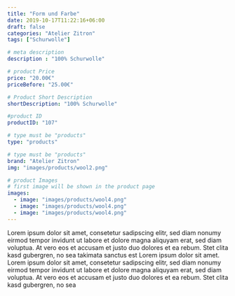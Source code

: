 ```yaml
---
title: "Form und Farbe"
date: 2019-10-17T11:22:16+06:00
draft: false
categories: "Atelier Zitron"
tags: ["Schurwolle"]	

# meta description
description : "100% Schurwolle"

# product Price
price: "20.00€"
priceBefore: "25.00€"

# Product Short Description
shortDescription: "100% Schurwolle"

#product ID
productID: "107"

# type must be "products"
type: "products"

# type must be "products"
brand: "Atelier Zitron"
img: "images/products/wool2.png"   

# product Images
# first image will be shown in the product page
images:
  - image: "images/products/wool4.png"
  - image: "images/products/wool4.png"
  - image: "images/products/wool4.png"
---
```


Lorem ipsum dolor sit amet, consetetur sadipscing elitr, sed diam nonumy eirmod tempor invidunt ut labore et dolore magna aliquyam erat, sed diam voluptua. At vero eos et accusam et justo duo dolores et ea rebum. Stet clita kasd gubergren, no sea takimata sanctus est Lorem ipsum dolor sit amet. Lorem ipsum dolor sit amet, consetetur sadipscing elitr, sed diam nonumy eirmod tempor invidunt ut labore et dolore magna aliquyam erat, sed diam voluptua. At vero eos et accusam et justo duo dolores et ea rebum. Stet clita kasd gubergren, no sea 
